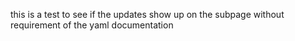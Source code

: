 <p> this is a test to see if the updates show up on the subpage without requirement of the yaml documentation </p>
